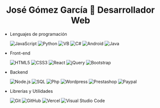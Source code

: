<h1 align="center">José Gómez García 👋 Desarrollador Web</h1>


- Lenguajes de programación

  ![JavaScript](https://img.shields.io/badge/-JavaScript-05122A?&logo=JavaScript)
  ![Python](https://img.shields.io/badge/-Python-05122A?&logo=python)
  ![VB](https://img.shields.io/badge/-VisualBasic-05122A?&logo=VisualBasic)
  ![C#](https://img.shields.io/badge/-C%23-05122A?&logo=c-sharp)
  ![Android](https://img.shields.io/badge/-Android-05122A?&logo=Android)
  ![Java](https://img.shields.io/badge/-Java-05122A?&logo=Java)


- Front-end

  ![HTML5](https://img.shields.io/badge/-HTML5-05122A?&logo=HTML5&logoColor=E34F26)
  ![CSS3](https://img.shields.io/badge/-CSS3-05122A?&logo=CSS3&logoColor=1572B6)
  ![React](https://img.shields.io/badge/-React-05122A?&logo=React)
  ![jQuery](https://img.shields.io/badge/-jQuery-05122A?&logo=jQuery&logoColor=0769AD)
  ![Bootstrap](https://img.shields.io/badge/Bootstrap-05122A?logo=bootstrap)


- Backend

  ![Node.js](https://img.shields.io/badge/-Node.js-05122A?&logo=Node.js)
  ![SQL](https://img.shields.io/badge/-MySQL-05122A?&logo=MySQL)
  ![Php](https://img.shields.io/badge/-Php-05122A?&logo=Php)
  ![Wordpress](https://img.shields.io/badge/-Wordpress-05122A?&logo=Wordpress)
  ![Prestashop](https://img.shields.io/badge/-Prestashop-05122A?&logo=Prestashop)
  ![Paypal](https://img.shields.io/badge/-Paypal-05122A?&logo=Paypal)

- Librerías y Utilidades
  
  ![Git](https://img.shields.io/badge/-Git-05122A?style=flat&logo=git)
  ![GitHub](https://img.shields.io/badge/-GitHub-05122A?&logo=GitHub)
  ![Vercel](https://img.shields.io/badge/-Vercel-05122A?style=flat&logo=vercel)
  ![Visual Studio Code](https://img.shields.io/badge/-VS%20Code-05122A?style=flat&logo=visual-studio-code&logoColor=007ACC)
